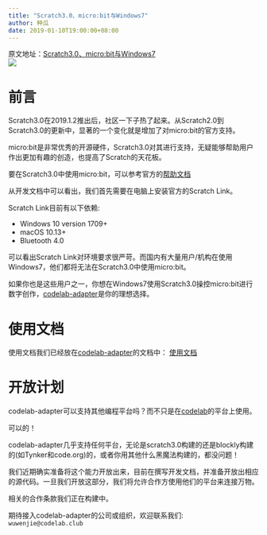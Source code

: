 ```yaml
---
title: "Scratch3.0、micro:bit与Windows7"
author: 种瓜
date: 2019-01-10T19:00:00+08:00
---
```


<!--转载自 适应bootstrap的-->
<div className="alert alert-success">原文地址：<a href="https://blog.just4fun.site/Scratch3-micro:bit-Windows7.html">Scratch3.0、micro:bit与Windows7</a></div>

<img className="img-responsive" src="/img/scratch-microbit_d401c6cc.png" />



# 前言
Scratch3.0在2019.1.2推出后，社区一下子热了起来。从Scratch2.0到Scratch3.0的更新中，显著的一个变化就是增加了对micro:bit的官方支持。

micro:bit是非常优秀的开源硬件，Scratch3.0对其进行支持，无疑能够帮助用户作出更加有趣的创造，也提高了Scratch的天花板。

<!--truncate-->

要在Scratch3.0中使用micro:bit，可以参考官方的[帮助文档](https://scratch.mit.edu/microbit)

从开发文档中可以看出，我们首先需要在电脑上安装官方的Scratch Link。

Scratch Link目前有以下依赖:

*  Windows 10 version 1709+
*  macOS 10.13+
*  Bluetooth 4.0

可以看出Scratch Link对环境要求很严苛。而国内有大量用户/机构在使用Windows7，他们都将无法在Scratch3.0中使用micro:bit。

如果你也是这些用户之一，你想在Windows7使用Scratch3.0操控micro:bit进行数字创作，[codelab-adapter](https://codelab-adapter-docs.codelab.club/)是你的理想选择。

# 使用文档
使用文档我们已经放在[codelab-adapter](https://codelab-adapter-docs.codelab.club/)的文档中： [使用文档](https://codelab-adapter-docs.codelab.club/user_guide/usage/)


# 开放计划
codelab-adapter可以支持其他编程平台吗？而不只是在[codelab](https://blog.just4fun.site/about-codelab-club.html)的平台上使用。

可以的！

codelab-adapter几乎支持任何平台，无论是scratch3.0构建的还是blockly构建的(如Tynker和code.org)的，或者你用其他什么黑魔法构建的，都没问题！

我们近期确实准备将这个能力开放出来，目前在撰写开发文档，并准备开放出相应的源代码。一旦我们开放这部分，我们将允许合作方使用他们的平台来连接万物。

相关的合作条款我们正在构建中。

期待接入codelab-adapter的公司或组织，欢迎联系我们: `wuwenjie@codelab.club`

